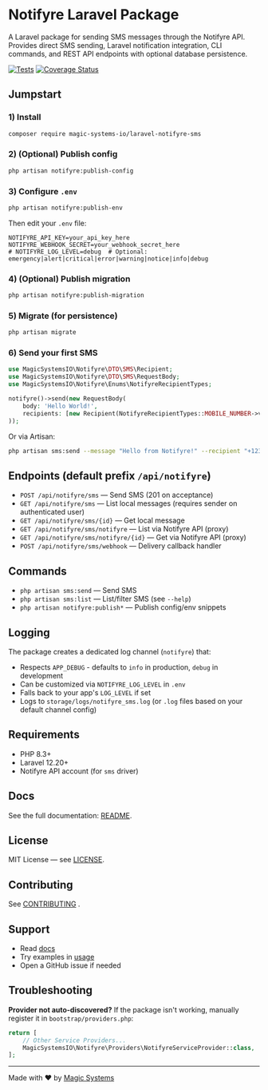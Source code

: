 # Notifyre Laravel Package

A Laravel package for sending SMS messages through the Notifyre API. Provides direct SMS sending, Laravel notification
integration, CLI commands, and REST API endpoints with optional database persistence.

[![Tests](https://github.com/magic-systems-io/laravel-notifyre-sms/actions/workflows/tests.yml/badge.svg)](https://github.com/magic-systems-io/laravel-notifyre-sms/actions)
[![Coverage Status](https://codecov.io/gh/magic-systems-io/laravel-notifyre-sms/branch/main/graph/badge.svg)](https://codecov.io/gh/magic-systems-io/laravel-notifyre-sms)

## Jumpstart

### 1) Install

```bash
composer require magic-systems-io/laravel-notifyre-sms
```

### 2) (Optional) Publish config

```bash
php artisan notifyre:publish-config
```

### 3) Configure `.env`

````bash
php artisan notifyre:publish-env
````

Then edit your `.env` file:

```env
NOTIFYRE_API_KEY=your_api_key_here
NOTIFYRE_WEBHOOK_SECRET=your_webhook_secret_here
# NOTIFYRE_LOG_LEVEL=debug  # Optional: emergency|alert|critical|error|warning|notice|info|debug
```

### 4) (Optional) Publish migration

```bash
php artisan notifyre:publish-migration
```

### 5) Migrate (for persistence)

```bash
php artisan migrate
```

### 6) Send your first SMS

```php
use MagicSystemsIO\Notifyre\DTO\SMS\Recipient;
use MagicSystemsIO\Notifyre\DTO\SMS\RequestBody;
use MagicSystemsIO\Notifyre\Enums\NotifyreRecipientTypes;

notifyre()->send(new RequestBody(
    body: 'Hello World!',
    recipients: [new Recipient(NotifyreRecipientTypes::MOBILE_NUMBER->value, '+1234567890')]
));
```

Or via Artisan:

```bash
php artisan sms:send --message "Hello from Notifyre!" --recipient "+1234567890"
```

## Endpoints (default prefix `/api/notifyre`)

- `POST /api/notifyre/sms` — Send SMS (201 on acceptance)
- `GET /api/notifyre/sms` — List local messages (requires sender on authenticated user)
- `GET /api/notifyre/sms/{id}` — Get local message
- `GET /api/notifyre/sms/notifyre` — List via Notifyre API (proxy)
- `GET /api/notifyre/sms/notifyre/{id}` — Get via Notifyre API (proxy)
- `POST /api/notifyre/sms/webhook` — Delivery callback handler

## Commands

- `php artisan sms:send` — Send SMS
- `php artisan sms:list` — List/filter SMS (see `--help`)
- `php artisan notifyre:publish*` — Publish config/env snippets

## Logging

The package creates a dedicated log channel (`notifyre`) that:

- Respects `APP_DEBUG` - defaults to `info` in production, `debug` in development
- Can be customized via `NOTIFYRE_LOG_LEVEL` in `.env`
- Falls back to your app's `LOG_LEVEL` if set
- Logs to `storage/logs/notifyre_sms.log` (or `.log` files based on your default channel config)

## Requirements

- PHP 8.3+
- Laravel 12.20+
- Notifyre API account (for `sms` driver)

## Docs

See the full documentation: [README](docs/README.md).

## License

MIT License — see [LICENSE](LICENSE.md).

## Contributing

See [CONTRIBUTING](CONTRIBUTING.md) .

## Support

- Read [docs](docs)
- Try examples in [usage](docs/usage)
- Open a GitHub issue if needed

## Troubleshooting

**Provider not auto-discovered?** If the package isn't working, manually register it in `bootstrap/providers.php`:

```php
return [
    // Other Service Providers...
    MagicSystemsIO\Notifyre\Providers\NotifyreServiceProvider::class,
];
```

---

Made with ❤️ by [Magic Systems](https://magicsystems.io)
